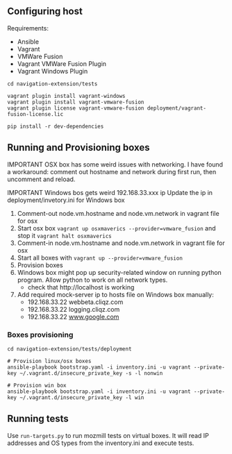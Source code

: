 ## Configuring host

Requirements:

- Ansible
- Vagrant
- VMWare Fusion
- Vagrant VMWare Fusion Plugin
- Vagrant Windows Plugin

```shell
cd navigation-extension/tests

vagrant plugin install vagrant-windows
vagrant plugin install vagrant-vmware-fusion
vagrant plugin license vagrant-vmware-fusion deployment/vagrant-fusion-license.lic

pip install -r dev-dependencies
```

## Running and Provisioning boxes

IMPORTANT OSX box has some weird issues with networking.
I have found a workaround: comment out hostname and network during first run, then uncomment and reload.

IMPORTANT Windows bos gets weird 192.168.33.xxx ip
Update the ip in deployment/invetory.ini for Windows box

1. Comment-out node.vm.hostname and node.vm.network in vagrant file for osx
2. Start osx box `vagrant up osxmaverics --provider=vmware_fusion` and stop it `vagrant halt osxmaverics`
3. Comment-in node.vm.hostname and node.vm.network in vagrant file for osx
4. Start all boxes with `vagrant up --provider=vmware_fusion`
5. Provision boxes
6. Windows box might pop up security-related window on running python program. Allow python to work on all network types.
    - check that http://localhost is working
7. Add required mock-server ip to hosts file on Windows box manually:
    - 192.168.33.22 webbeta.cliqz.com
    - 192.168.33.22 logging.cliqz.com
    - 192.168.33.22 www.google.com

### Boxes provisioning

```shell
cd navigation-extension/tests/deployment

# Provision linux/osx boxes
ansible-playbook bootstrap.yaml -i inventory.ini -u vagrant --private-key ~/.vagrant.d/insecure_private_key -s -l nonwin

# Provision win box
ansible-playbook bootstrap.yaml -i inventory.ini -u vagrant --private-key ~/.vagrant.d/insecure_private_key -l win
```

## Running tests

Use `run-targets.py` to run mozmill tests on virtual boxes. It will read IP addresses and OS types from the inventory.ini and execute tests.

